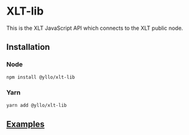 # XLT-lib

This is the XLT JavaScript API
which connects to the XLT public node.

## Installation

### Node

```bash
npm install @yllo/xlt-lib
```

### Yarn

```bash
yarn add @yllo/xlt-lib
```
## [Examples](https://xlt.one/docs)
